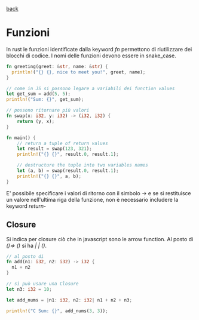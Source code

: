[back](../README.md)

# Funzioni

In rust le funzioni identificate dalla keyword *fn* permettono di riutilizzare dei blocchi di codice. I nomi delle funzioni devono essere in snake_case.

```rust
fn greeting(greet: &str, name: &str) {
  println!("{} {}, nice to meet you!", greet, name);
}

// come in JS si possono legare a variabili dei function values
let get_sum = add(5, 5);
println!("Sum: {}", get_sum);

// possono ritornare più valori 
fn swap(x: i32, y: i32) -> (i32, i32) {
    return (y, x);
}

fn main() {
    // return a tuple of return values
    let result = swap(123, 321);
    println!("{} {}", result.0, result.1);

    // destructure the tuple into two variables names
    let (a, b) = swap(result.0, result.1);
    println!("{} {}", a, b);
}
```
E' possibile specificare i valori di ritorno con il simbolo *->* e se si restituisce un valore nell'ultima riga della funzione, non è necessario includere la keyword *return*-


## Closure
Si indica per closure ciò che in javascript sono le arrow function. Al posto di *()=> ()* si ha *| | ()*.

```rust
// al posto di
fn add(n1: i32, n2: i32) -> i32 {
  n1 + n2
}

// si può usare una Closure
let n3: i32 = 10;

let add_nums = |n1: i32, n2: i32| n1 + n2 + n3;

println!("C Sum: {}", add_nums(3, 3));
```

